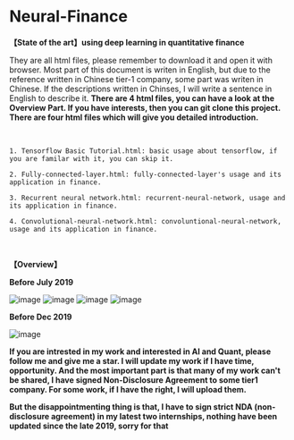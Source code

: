# Neural-Finance
**【State of the art】using deep learning in quantitative finance**

They are all html files, please remember to download it and open it with browser. Most part of this document is writen in English, but due to the reference written in Chinese tier-1 company, some part was writen in Chinese. If the descriptions written in Chinses, I will write a sentence in English to describe it. **There are 4 html files, you can have a look at the Overview Part. If you have interests, then you can git clone this project. There are four html files which will give you detailed introduction.**

<br/>

```
1. Tensorflow Basic Tutorial.html: basic usage about tensorflow, if you are familar with it, you can skip it.
```

```
2. Fully-connected-layer.html: fully-connected-layer's usage and its application in finance.
```

```
3. Recurrent neural network.html: recurrent-neural-network, usage and its application in finance.
```

```
4. Convolutional-neural-network.html: convoluntional-neural-network, usage and its application in finance.
```

<br/>


**【Overview】**

**Before July 2019**

![image](https://github.com/ThuAlexFang/Neural-Finance/blob/master/image/overview1.jpg)
![image](https://github.com/ThuAlexFang/Neural-Finance/blob/master/image/overview2.JPG)
![image](https://github.com/ThuAlexFang/Neural-Finance/blob/master/image/overview3.JPG)
![image](https://github.com/ThuAlexFang/Neural-Finance/blob/master/image/overview4.JPG)

**Before Dec 2019**

![image](https://github.com/Neural-Finance/Neural-Finance/blob/master/image/overview5.png)

**If you are intrested in my work and interested in AI and Quant, please follow me and give me a star. I will update my work if I have time, opportunity. And the most important part is that many of my work can't be shared, I have signed Non-Disclosure Agreement to some tier1 company. For some work, if I have the right, I will upload them.**

**But the disappointmenting thing is that, I have to sign strict NDA (non-disclosure agreement) in my latest two internships, nothing have been updated since the late 2019, sorry for that**


